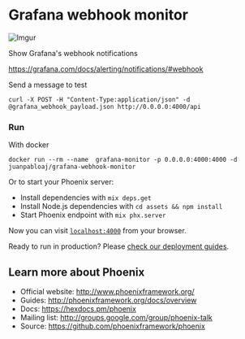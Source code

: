 # Grafana webhook monitor

![Imgur](https://i.imgur.com/UdgIsUI.jpg)

Show Grafana's webhook notifications

https://grafana.com/docs/alerting/notifications/#webhook

Send a message to test

    curl -X POST -H "Content-Type:application/json" -d @grafana_webhook_payload.json http://0.0.0.0:4000/api

### Run

With docker

    docker run --rm --name  grafana-monitor -p 0.0.0.0:4000:4000 -d juanpabloaj/grafana-webhook-monitor

Or to start your Phoenix server:

  * Install dependencies with `mix deps.get`
  * Install Node.js dependencies with `cd assets && npm install`
  * Start Phoenix endpoint with `mix phx.server`

Now you can visit [`localhost:4000`](http://localhost:4000) from your browser.

Ready to run in production? Please [check our deployment guides](http://www.phoenixframework.org/docs/deployment).

## Learn more about Phoenix

  * Official website: http://www.phoenixframework.org/
  * Guides: http://phoenixframework.org/docs/overview
  * Docs: https://hexdocs.pm/phoenix
  * Mailing list: http://groups.google.com/group/phoenix-talk
  * Source: https://github.com/phoenixframework/phoenix
